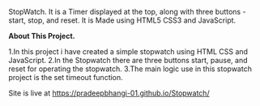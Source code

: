 StopWatch.
It is a Timer displayed at the top, along with three buttons - start, stop, and reset.
It is Made using HTML5 CSS3 and JavaScript.

**About This Project.**

1.In this project i have created a simple stopwatch using HTML CSS and JavaScript.
2.In the Stopwatch there are three buttons start, pause, and reset for operating the stopwatch.
3.The main logic use in this stopwatch project is the set timeout function.

Site is live at https://pradeepbhangi-01.github.io/Stopwatch/
